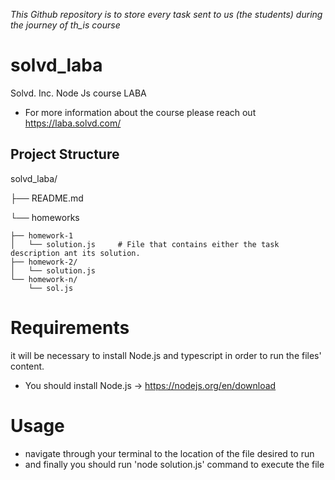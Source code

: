 
_This Github repository is to store every task sent to us (the students) during the journey of th_is course_

# solvd_laba

Solvd. Inc. Node Js course LABA
- For more information about the course please reach out https://laba.solvd.com/


## Project Structure
solvd_laba/

├── README.md

└── homeworks

    ├── homework-1
    │   └── solution.js     # File that contains either the task description ant its solution.
    ├── homework-2/    
    │   └── solution.js    
    └── homework-n/    
        └── sol.js        

# Requirements
it will be necessary to install Node.js and typescript in order to run the files' content.
- You should install Node.js -> https://nodejs.org/en/download

# Usage
- navigate through your terminal to the location of the file desired to  run
- and finally you should run 'node solution.js' command to execute the file
